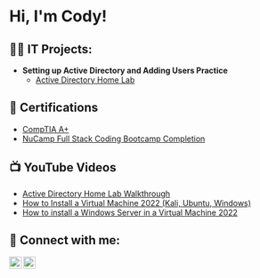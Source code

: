 <h1>Hi, I'm Cody!</h1>

<h2>👨‍💻 IT Projects:</h2>

- <b>Setting up Active Directory and Adding Users Practice</b>
  - [Active Directory Home Lab](https://github.com/joshmadakor1/Algorithms-Practice)

<h2>📄 Certifications</h2>

- [CompTIA A+](https://drive.google.com/file/d/1CkRk96f5vxHioyAwssrKBe9w0UPJYAv4/view?usp=sharing)
- [NuCamp Full Stack Coding Bootcamp Completion](https://drive.google.com/file/d/1osqJ7yQKkaDJ2kif7aDrgNFarH0Ii2-C/view?usp=sharing)

<h2>📺 YouTube Videos</h2>

- [Active Directory Home Lab Walkthrough](https://www.youtube.com/watch?v=a83ASGn_V_s)
- [How to Install a Virtual Machine 2022 (Kali, Ubuntu, Windows)](https://youtu.be/aM88La-g75Q)
- [How to install a Windows Server in a Virtual Machine 2022](https://youtu.be/-vjl7EAxtiU)

<h2> 🤳 Connect with me:</h2>

[<img align="left" alt="JoshMadakor | YouTube" width="22px" src="https://cdn.jsdelivr.net/npm/simple-icons@v3/icons/youtube.svg" />][youtube]
[<img align="left" alt="JoshMadakor | LinkedIn" width="22px" src="https://cdn.jsdelivr.net/npm/simple-icons@v3/icons/linkedin.svg" />][linkedin]

[youtube]: https://www.youtube.com/channel/UCSrUhdY-xjlxLDfU77PLf3g
[linkedin]: https://www.linkedin.com/in/codywademarshall/

<!--
**joshmadakor1/joshmadakor1** is a ✨ _special_ ✨ repository because its `README.md` (this file) appears on your GitHub profile.

Here are some ideas to get you started:

- 🔭 I’m currently working on ...
- 🌱 I’m currently learning ...
- 👯 I’m looking to collaborate on ...
- 🤔 I’m looking for help with ...
- 💬 Ask me about ...
- 📫 How to reach me: ...
- 😄 Pronouns: ...
- ⚡ Fun fact: ...
-->
